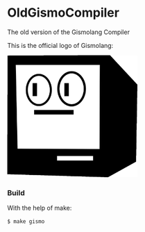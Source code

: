 # OldGismoCompiler
The old version of the Gismolang Compiler

This is the official logo of Gismolang:

<img src="logo.jpg" width="300">

### Build

With the help of make:
```bash
$ make gismo
```